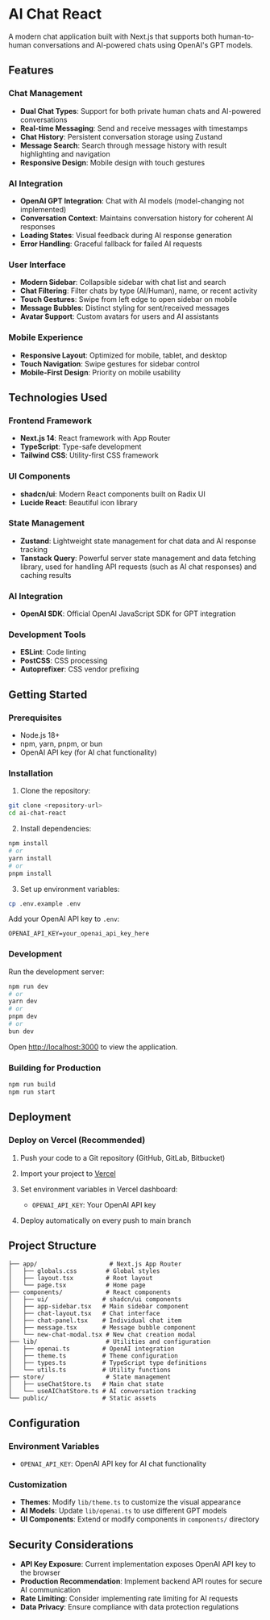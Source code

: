 # AI Chat React

A modern chat application built with Next.js that supports both human-to-human conversations and AI-powered chats using OpenAI's GPT models.

## Features

### Chat Management
- **Dual Chat Types**: Support for both private human chats and AI-powered conversations
- **Real-time Messaging**: Send and receive messages with timestamps
- **Chat History**: Persistent conversation storage using Zustand
- **Message Search**: Search through message history with result highlighting and navigation
- **Responsive Design**: Mobile design with touch gestures

### AI Integration
- **OpenAI GPT Integration**: Chat with AI models (model-changing not implemented)
- **Conversation Context**: Maintains conversation history for coherent AI responses
- **Loading States**: Visual feedback during AI response generation
- **Error Handling**: Graceful fallback for failed AI requests

### User Interface
- **Modern Sidebar**: Collapsible sidebar with chat list and search
- **Chat Filtering**: Filter chats by type (AI/Human), name, or recent activity
- **Touch Gestures**: Swipe from left edge to open sidebar on mobile
- **Message Bubbles**: Distinct styling for sent/received messages
- **Avatar Support**: Custom avatars for users and AI assistants

### Mobile Experience
- **Responsive Layout**: Optimized for mobile, tablet, and desktop
- **Touch Navigation**: Swipe gestures for sidebar control
- **Mobile-First Design**: Priority on mobile usability

## Technologies Used

### Frontend Framework
- **Next.js 14**: React framework with App Router
- **TypeScript**: Type-safe development
- **Tailwind CSS**: Utility-first CSS framework

### UI Components
- **shadcn/ui**: Modern React components built on Radix UI
- **Lucide React**: Beautiful icon library

### State Management
- **Zustand**: Lightweight state management for chat data and AI response tracking
- **Tanstack Query**: Powerful server state management and data fetching library, used for handling API requests (such as AI chat responses) and caching results

### AI Integration
- **OpenAI SDK**: Official OpenAI JavaScript SDK for GPT integration

### Development Tools
- **ESLint**: Code linting
- **PostCSS**: CSS processing
- **Autoprefixer**: CSS vendor prefixing

## Getting Started

### Prerequisites
- Node.js 18+
- npm, yarn, pnpm, or bun
- OpenAI API key (for AI chat functionality)

### Installation

1. Clone the repository:
```bash
git clone <repository-url>
cd ai-chat-react
```

2. Install dependencies:
```bash
npm install
# or
yarn install
# or
pnpm install
```

3. Set up environment variables:
```bash
cp .env.example .env
```

Add your OpenAI API key to `.env`:
```
OPENAI_API_KEY=your_openai_api_key_here
```

### Development
Run the development server:
```bash
npm run dev
# or
yarn dev
# or
pnpm dev
# or
bun dev
```

Open [http://localhost:3000](http://localhost:3000) to view the application.

### Building for Production

```bash
npm run build
npm run start
```

## Deployment

### Deploy on Vercel (Recommended)

1. Push your code to a Git repository (GitHub, GitLab, Bitbucket)

2. Import your project to [Vercel](https://vercel.com/new)

3. Set environment variables in Vercel dashboard:
   - `OPENAI_API_KEY`: Your OpenAI API key

4. Deploy automatically on every push to main branch


## Project Structure

```
├── app/                    # Next.js App Router
│   ├── globals.css        # Global styles
│   ├── layout.tsx         # Root layout
│   └── page.tsx           # Home page
├── components/            # React components
│   ├── ui/               # shadcn/ui components
│   ├── app-sidebar.tsx   # Main sidebar component
│   ├── chat-layout.tsx   # Chat interface
│   ├── chat-panel.tsx    # Individual chat item
│   ├── message.tsx       # Message bubble component
│   └── new-chat-modal.tsx # New chat creation modal
├── lib/                   # Utilities and configuration
│   ├── openai.ts         # OpenAI integration
│   ├── theme.ts          # Theme configuration
│   ├── types.ts          # TypeScript type definitions
│   └── utils.ts          # Utility functions
├── store/                 # State management
│   ├── useChatStore.ts   # Main chat state
│   └── useAIChatStore.ts # AI conversation tracking
└── public/               # Static assets
```

## Configuration

### Environment Variables

- `OPENAI_API_KEY`: OpenAI API key for AI chat functionality

### Customization

- **Themes**: Modify `lib/theme.ts` to customize the visual appearance
- **AI Models**: Update `lib/openai.ts` to use different GPT models
- **UI Components**: Extend or modify components in `components/` directory


## Security Considerations

- **API Key Exposure**: Current implementation exposes OpenAI API key to the browser
- **Production Recommendation**: Implement backend API routes for secure AI communication
- **Rate Limiting**: Consider implementing rate limiting for AI requests
- **Data Privacy**: Ensure compliance with data protection regulations
